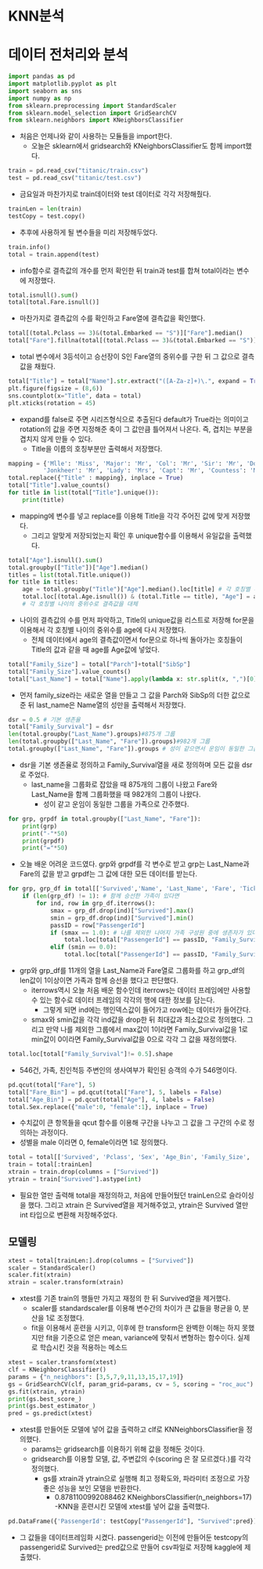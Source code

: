 # KNN분석

# 데이터 전처리와 분석

```python
import pandas as pd
import matplotlib.pyplot as plt
import seaborn as sns
import numpy as np
from sklearn.preprocessing import StandardScaler
from sklearn.model_selection import GridSearchCV
from sklearn.neighbors import KNeighborsClassifier
```
- 처음은 언제나와 같이 사용하는 모듈들을  import한다.
    - 오늘은 sklearn에서 gridsearch와  KNeighborsClassifier도 함께 import했다.
```python
train = pd.read_csv("titanic/train.csv")
test = pd.read_csv("titanic/test.csv")
```
- 금요일과 마찬가지로 train데이터와 test 데이터로 각각 저장해줬다.
```python
trainLen = len(train)
testCopy = test.copy()
```
- 추후에 사용하게 될 변수들을 미리 저장해두었다.

```python
train.info()
total = train.append(test)
```
- info함수로 결측값의 개수를 먼저 확인한 뒤 train과 test를 합쳐 total이라는 변수에 저장했다.

```python
total.isnull().sum()
total[total.Fare.isnull()]
```
- 마찬가지로 결측값의 수를 확인하고 Fare열에 결측값을 확인했다.

```python
total[(total.Pclass == 3)&(total.Embarked == "S")]["Fare"].median()
total["Fare"].fillna(total[(total.Pclass == 3)&(total.Embarked == "S")]["Fare"].median(), inplace = True)
```
- total 변수에서 3등석이고 승선장이 S인 Fare열의 중위수를 구한 뒤 그 값으로 결측값을 채웠다.

```python
total["Title"] = total["Name"].str.extract("([A-Za-z]+)\.", expand = True)
plt.figure(figsize = (8,6))
sns.countplot(x="Title", data = total)
plt.xticks(rotation = 45)
```
- expand를 false로 주면 시리즈형식으로 추출된다 default가 True라는 의미이고 rotation의 값을 주면 지정해준 축이 그 값만큼 틀어져서 나온다.
즉, 겹치는 부분을 겹치지 않게 만들 수 있다.
    - Title을 이름의 호칭부분만 출력해서 저장했다.

```python
mapping = {'Mlle': 'Miss', 'Major': 'Mr', 'Col': 'Mr', 'Sir': 'Mr', 'Don': 'Mr', 'Mme': 'Miss',
          'Jonkheer': 'Mr', 'Lady': 'Mrs', 'Capt': 'Mr', 'Countess': 'Mrs', 'Ms': 'Miss', 'Dona': 'Mrs'}
total.replace({"Title" : mapping}, inplace = True)
total["Title"].value_counts()
for title in list(total["Title"].unique()):
    print(title)  
```
- mapping에 변수를 넣고  replace를 이용해 Title을 각각 주어진 값에 맞게 저장했다.
    - 그리고 알맞게 저장되었는지 확인 후 unique함수를 이용해서 유일값을 출력했다.

```python
total["Age"].isnull().sum()
total.groupby(["Title"])["Age"].median()
titles = list(total.Title.unique())
for title in titles:
    age = total.groupby("Title")["Age"].median().loc[title] # 각 호칭별 나이의 중위수
    total.loc[(total.Age.isnull()) & (total.Title == title), "Age"] = age
    # 각 호칭별 나이의 중위수로 결측값을 대체
```
- 나이의 결측값의 수를 먼저 파악하고, Title의 unique값을 리스트로 저장해 for문을 이용해서 각 호칭별 나이의 중위수를 age에 다시 저장했다.
    - 전체 데이터에서 age의 결측값이면서 for문으로 하나씩 돌아가는 호칭들이 Title의 값과 같을 때 age를 Age값에 넣었다.

```python
total["Family_Size"] = total["Parch"]+total["SibSp"]
total["Family_Size"].value_counts()
total["Last_Name"] = total["Name"].apply(lambda x: str.split(x, ",")[0])
```
- 먼저 family_size라는 새로운 열을 만들고 그 값을 Parch와 SibSp의 더한 값으로 준 뒤 last_name은 Name열의 성만을 출력해서 저장했다.

```python
dsr = 0.5 # 기본 생존율
total["Family_Survival"] = dsr
len(total.groupby("Last_Name").groups)#875개 그룹
len(total.groupby(["Last_Name", "Fare"]).groups)#982개 그룹
total.groupby(["Last_Name", "Fare"]).groups # 성이 같으면서 운임이 동일한 그룹 생성 => 가족으로 간주
```
- dsr을 기본 생존율로 정의하고 Family_Survival열을 새로 정의하며 모든 값을 dsr로 주었다.
    - last_name을 그룹화로 잡았을 때 875개의 그룹이 나왔고 Fare와 Last_Name을 함께 그룹화했을 때 982개의 그룹이 나왔다.
        - 성이 같고 운임이 동일한 그룹을 가족으로 간주했다.
```python
for grp, grpdf in total.groupby(["Last_Name", "Fare"]):
    print(grp)
    print("-"*50)
    print(grpdf)
    print("="*50)
```
- 오늘 배운 어려운 코드였다. grp와 grpdf를 각 변수로 받고 grp는 Last_Name과 Fare의 값을 받고 grpdf는 그 값에 대한 모든 데이터를 받는다.

```python
for grp, grp_df in total[['Survived','Name', 'Last_Name', 'Fare', 'Ticket', 'PassengerId', 'SibSp', 'Parch', 'Age','Cabin']].groupby(['Last_Name', 'Fare']):
    if (len(grp_df) != 1): # 함께 승선한 가족이 있다면
        for ind, row in grp_df.iterrows():
            smax = grp_df.drop(ind)["Survived"].max()
            smin = grp_df.drop(ind)["Survived"].min() 
            passID = row["PassengerId"]                        
            if (smax == 1.0): # 나를 제외한 나머지 가족 구성원 중에 생존자가 있다면 "Family_Survival"을 1로 설정
                total.loc[total["PassengerId"] == passID, "Family_Survival"] = 1
            elif (smin == 0.0):
                total.loc[total["PassengerId"] == passID, "Family_Survival"] = 0
```
- grp와 grp_df를 11개의 열을 Last_Name과 Fare열로 그룹화를 하고 grp_df의 len값이 1이상이면 가족과 함께 승선을 했다고 판단했다.
    - iterrows역시 오늘 처음 배운 함수인데 iterrows는 데이터 프레임에만 사용할 수 있는 함수로 데이터 프레임의 각각의 행에 대한 정보를 담는다.
        - 그렇게 되면 ind에는 행인덱스값이 들어가고 row에는 데이터가 들어간다.
    - smax와 smin값을 각각 ind값을 drop한 뒤 최대값과 최소값으로 정의했다. 그리고 만약 나를 제외한 그룹에서 max값이 1이라면 Family_Survival값을 1로 min값이 0이라면 Family_Survival값을 0으로 각각 그 값을 재정의했다.

```python
total.loc[total["Family_Survival"]!= 0.5].shape
```
- 546건, 가족, 친인척등 주변인의 생사여부가 확인된 승객의 수가 546명이다.
```python
pd.qcut(total["Fare"], 5)
total["Fare_Bin"] = pd.qcut(total["Fare"], 5, labels = False)
total["Age_Bin"] = pd.qcut(total["Age"], 4, labels = False)
total.Sex.replace({"male":0, "female":1}, inplace = True)
```
- 수치값이 큰 항목들을 qcut 함수를 이용해 구간을 나누고 그 값을 그 구간의 수로 정의하는 과정이다.
- 성별을 male 이라면 0, female이라면 1로 정의했다.

```python
total = total[['Survived', 'Pclass', 'Sex', 'Age_Bin', 'Family_Size', 'Family_Survival', 'Fare_Bin']]
train = total[:trainLen]
xtrain = train.drop(columns = ["Survived"])
ytrain = train["Survived"].astype(int)
```
- 필요한 열만 출력해 total을 재정의하고, 처음에 만들어뒀던 trainLen으로 슬라이싱을 했다. 그리고 xtrain 은 Survived열을 제거해주었고, ytrain은 Survived 열만 int 타입으로 변환해 저장해주었다.

## 모델링
```python
xtest = total[trainLen:].drop(columns = ["Survived"])
scaler = StandardScaler()
scaler.fit(xtrain)
xtrain = scaler.transform(xtrain)
```
- xtest를 기존 train의 행들만 가지고 재정의 한 뒤 Survived열을 제거했다.
    - scaler를 standardscaler를 이용해 변수간의 차이가 큰 값들을 평균을 0, 분산을 1로 조정했다.
    - fit을 이용해서 훈련을 시키고, 이후에 한 transform은 완벽한 이해는 하지 못했지만 fit을 기준으로 얻은 mean, variance에 맞춰서 변형하는 함수이다. 실제로 학습시킨 것을 적용하는 메소드

```python
xtest = scaler.transform(xtest)
clf = KNeighborsClassifier()
params = {"n_neighbors": [3,5,7,9,11,13,15,17,19]}
gs = GridSearchCV(clf, param_grid=params, cv = 5, scoring = "roc_auc")
gs.fit(xtrain, ytrain)
print(gs.best_score_)
print(gs.best_estimator_)
pred = gs.predict(xtest)
```
- xtest를 만들어둔 모델에 넣어 값을 출력하고 clf로 KNNeighborsClassifier을 정의했다.
    - params는 gridsearch를 이용하기 위해 값을 정해둔 것이다.
    - gridsearch를 이용할 모델, 값, 주변값의 수(scoring 은 잘 모르겠다.)를 각각 정의했다.
        - gs를 xtrain과 ytrain으로 실행해 최고 정확도와, 파라미터 조정으로 가장 좋은 성능을 보인 모델을 반환한다.
            - 0.8781100992088462
                KNeighborsClassifier(n_neighbors=17)
    -KNN을 훈련시킨 모델에 xtest를 넣어 값을 출력했다.

```python
pd.DataFrame({'PassengerId': testCopy["PassengerId"], "Survived":pred}).to_csv("knn_submission.csv", index = False)
```
- 그 값들을 데이터프레임화 시켰다. passengerid는 이전에 만들어둔  testcopy의 passengerid로 Survived는 pred값으로 만들어 csv파일로 저장해 kaggle에 제출했다.